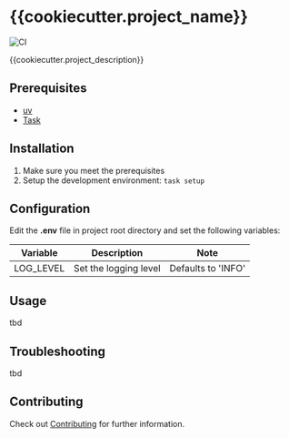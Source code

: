 # {{cookiecutter.project_name}}

![CI](https://github.com/slangenbach/{{cookiecutter.project_slug}}/actions/workflows/ci.yml/badge.svg)

{{cookiecutter.project_description}}

## Prerequisites

- [uv][1]
- [Task][2]

## Installation

1. Make sure you meet the prerequisites
1. Setup the development environment: `task setup`

## Configuration

Edit the **.env** file in project root directory and set the following variables:

| Variable | Description | Note |
| --- | --- | --- |
| LOG_LEVEL | Set the logging level | Defaults to 'INFO'

## Usage

tbd

## Troubleshooting

tbd

## Contributing

Check out [Contributing](Contributing.md) for further information.


[1]: https://docs.astral.sh/uv/
[2]: https://taskfile.dev/
